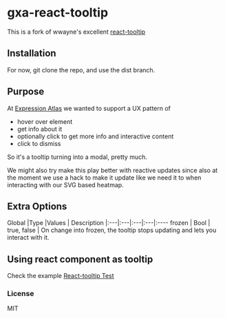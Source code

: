 # gxa-react-tooltip

This is a fork of wwayne's excellent [react-tooltip](https://github.com/wwayne/react-tooltip)

## Installation

For now, git clone the repo, and use the dist branch.

## Purpose

At [Expression Atlas](www.ebi.ac.uk/gxa) we wanted to support a UX pattern of
- hover over element
- get info about it
- optionally click to get more info and interactive content
- click to dismiss

So it's a tooltip turning into a modal, pretty much.

We might also try make this play better with reactive updates since also at the moment we use a hack to make it update like we need it to when interacting with our SVG based heatmap.

## Extra Options

Global	|Type	|Values  |  Description
|:---|:---|:---|:---|:----
 frozen	|   Bool  |  true, false | On change into frozen, the tooltip stops updating and lets you interact with it.

## Using react component as tooltip
Check the example [React-tooltip Test](http://wbazant.github.io/react-tooltip)

### License

MIT
